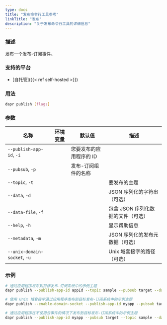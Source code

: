 ```yaml
---
type: docs
title: "发布命令行工具参考"
linkTitle: "发布"
description: "关于发布命令行工具的详细信息"
---
```


### 描述

发布一个发布-订阅事件。

### 支持的平台

- [自托管]({{< ref self-hosted >}})

### 用法

```bash
dapr publish [flags]
```

### 参数

| 名称                         | 环境变量 | 默认值                                                      | 描述                                           |
| ---------------------------- | -------- | ----------------------------------------------------------- | ---------------------------------------------- |
| `--publish-app-id`, `-i`     |          | 您要发布的应用程序的 ID                                     |
| `--pubsub`, `-p`             |          | 发布-订阅组件的名称                                         |
| `--topic`, `-t`              |          |                                                             | 要发布的主题                                   |
| `--data`, `-d`               |          |                                                             | JSON 序列化的字符串（可选）                    |
| `--data-file`, `-f`          |          |                                                             | 包含 JSON 序列化数据的文件（可选）             |
| `--help`, `-h`               |          |                                                             | 显示帮助信息                                   |
| `--metadata`, `-m`           |          |                                                             | JSON 序列化的发布元数据（可选）                |
| `--unix-domain-socket`, `-u` |          |                                                             | Unix 域套接字的路径（可选）                    |

### 示例

```bash
# 通过应用程序发布到目标发布-订阅系统中的示例主题
dapr publish --publish-app-id appId --topic sample --pubsub target --data '{"key":"value"}'

# 使用 Unix 域套接字通过应用程序发布到目标发布-订阅系统中的示例主题
dapr publish --enable-domain-socket --publish-app-id myapp --pubsub target --topic sample --data '{"key":"value"}'

# 通过应用程序在不使用云事件的情况下发布到目标发布-订阅系统中的示例主题
dapr publish --publish-app-id myapp --pubsub target --topic sample --data '{"key":"value"}' --metadata '{"rawPayload":"true"}'
```
